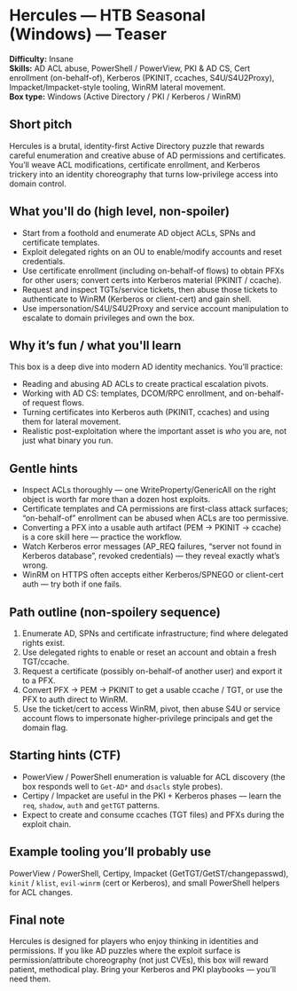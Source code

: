 # Hercules — HTB Seasonal (Windows) — Teaser

**Difficulty:** Insane  
**Skills:** AD ACL abuse, PowerShell / PowerView, PKI & AD CS, Cert enrollment (on-behalf-of), Kerberos (PKINIT, ccaches, S4U/S4U2Proxy), Impacket/Impacket-style tooling, WinRM lateral movement.  
**Box type:** Windows (Active Directory / PKI / Kerberos / WinRM)

## Short pitch
Hercules is a brutal, identity-first Active Directory puzzle that rewards careful enumeration and creative abuse of AD permissions and certificates. You’ll weave ACL modifications, certificate enrollment, and Kerberos trickery into an identity choreography that turns low-privilege access into domain control.

## What you'll do (high level, non-spoiler)
- Start from a foothold and enumerate AD object ACLs, SPNs and certificate templates.  
- Exploit delegated rights on an OU to enable/modify accounts and reset credentials.  
- Use certificate enrollment (including on-behalf-of flows) to obtain PFXs for other users; convert certs into Kerberos material (PKINIT / ccache).  
- Request and inspect TGTs/service tickets, then abuse those tickets to authenticate to WinRM (Kerberos or client-cert) and gain shell.  
- Use impersonation/S4U/S4U2Proxy and service account manipulation to escalate to domain privileges and own the box.

## Why it’s fun / what you'll learn
This box is a deep dive into modern AD identity mechanics. You’ll practice:
- Reading and abusing AD ACLs to create practical escalation pivots.  
- Working with AD CS: templates, DCOM/RPC enrollment, and on-behalf-of request flows.  
- Turning certificates into Kerberos auth (PKINIT, ccaches) and using them for lateral movement.  
- Realistic post-exploitation where the important asset is *who* you are, not just what binary you run.

## Gentle hints
- Inspect ACLs thoroughly — one WriteProperty/GenericAll on the right object is worth far more than a dozen host exploits.  
- Certificate templates and CA permissions are first-class attack surfaces; “on-behalf-of” enrollment can be abused when ACLs are too permissive.  
- Converting a PFX into a usable auth artifact (PEM → PKINIT → ccache) is a core skill here — practice the workflow.  
- Watch Kerberos error messages (AP_REQ failures, “server not found in Kerberos database”, revoked credentials) — they reveal exactly what’s wrong.  
- WinRM on HTTPS often accepts either Kerberos/SPNEGO or client-cert auth — try both if one fails.

## Path outline (non-spoilery sequence)
1. Enumerate AD, SPNs and certificate infrastructure; find where delegated rights exist.  
2. Use delegated rights to enable or reset an account and obtain a fresh TGT/ccache.  
3. Request a certificate (possibly on-behalf-of another user) and export it to a PFX.  
4. Convert PFX → PEM → PKINIT to get a usable ccache / TGT, or use the PFX to auth direct to WinRM.  
5. Use the ticket/cert to access WinRM, pivot, then abuse S4U or service account flows to impersonate higher-privilege principals and get the domain flag.

## Starting hints (CTF)
- PowerView / PowerShell enumeration is valuable for ACL discovery (the box responds well to `Get-AD*` and `dsacls` style probes).  
- Certipy / Impacket are useful in the PKI + Kerberos phases — learn the `req`, `shadow`, `auth` and `getTGT` patterns.  
- Expect to create and consume ccaches (TGT files) and PFXs during the exploit chain.

## Example tooling you’ll probably use
PowerView / PowerShell, Certipy, Impacket (GetTGT/GetST/changepasswd), `kinit` / `klist`, `evil-winrm` (cert or Kerberos), and small PowerShell helpers for ACL changes.

## Final note
Hercules is designed for players who enjoy thinking in identities and permissions. If you like AD puzzles where the exploit surface is permission/attribute choreography (not just CVEs), this box will reward patient, methodical play. Bring your Kerberos and PKI playbooks — you’ll need them.
